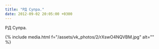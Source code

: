 ```yaml
---
title: "РД Супра."
date: 2012-09-02 20:05:00 +0300
---
```


РД Супра.

{% include media.html f="/assets/vk_photos/2/rXswO4NQVBM.jpg" alt="" %}
